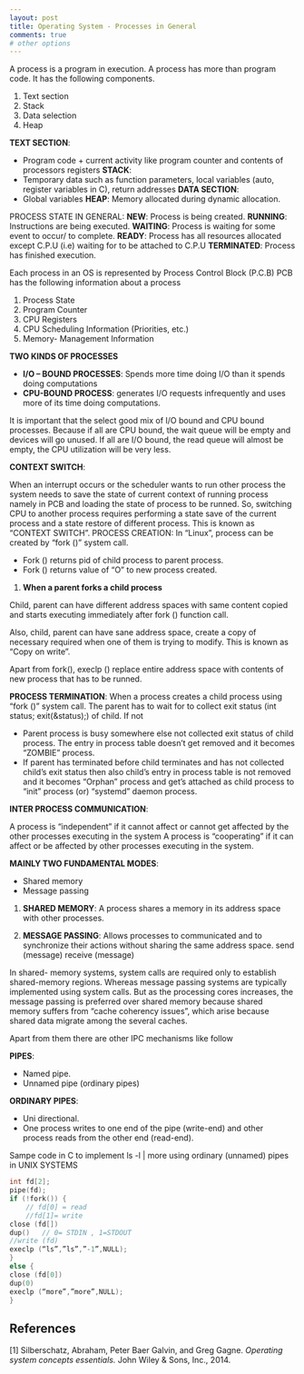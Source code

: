 ```yaml
---
layout: post
title: Operating System - Processes in General
comments: true
# other options
---
```


A process is a program in execution.
A process has more than program code.
It has the following components.
1.	Text section
2.	Stack
3.	Data selection
4.	Heap


__TEXT SECTION__:
* Program code + current activity like program counter and contents of processors registers
__STACK__:
*	Temporary data such as function parameters, local variables (auto, register variables in C), return addresses 
__DATA SECTION__:
*	Global variables
__HEAP__:
	Memory allocated during dynamic allocation.


PROCESS STATE IN GENERAL:
__NEW__:   Process is being created.
__RUNNING__: Instructions are being executed.
__WAITING__:  Process is waiting for some event to occur/ to complete.
__READY__:  Process has all resources allocated except C.P.U (i.e) waiting for to be attached to C.P.U
__TERMINATED__:  Process has finished execution.


Each process in an OS is represented by 
Process Control Block (P.C.B)
PCB has the following information about a process
1.	Process State
2.	Program Counter
3.	CPU Registers
4.	CPU Scheduling Information (Priorities, etc.)
5.	Memory- Management Information

__TWO KINDS OF PROCESSES__
* __I/O – BOUND PROCESSES__: Spends more time doing I/O than it spends doing computations
* __CPU-BOUND PROCESS__: generates I/O requests infrequently and uses more of its time doing computations.
 
It is important that the select good mix of I/O bound and CPU bound processes. Because if all are CPU bound, the wait queue will be empty and devices will go unused. If all are I/O bound, the read queue will almost be empty, the CPU utilization will be very less.

__CONTEXT SWITCH__:

When an interrupt occurs or the scheduler wants to run other process the system needs to save the state of current context of running process namely in PCB and loading the state of process to be runned. So, switching CPU to another process requires performing a state save of the current process and a state restore of different process. This is known as “CONTEXT SWITCH”.
PROCESS CREATION:
In “Linux”, process can be created by “fork ()” system call.
* Fork () returns pid of child process to parent process.
* Fork () returns value of “O” to new process created.

1) __When a parent forks a child process__

Child, parent can have different address spaces with same content copied and starts executing immediately after fork () function call. 

Also, child, parent can have sane address space, create a copy of necessary required when one of them is trying to modify. This is known as “Copy on write”.

Apart from fork(), execlp () replace entire address space with contents of new process that has to be runned.

__PROCESS TERMINATION__:
When a process creates a child process using “fork ()” system call. The parent has to wait for to collect exit status (int status; exit(&status);) of child. If not
* Parent process is busy somewhere else not collected exit status of child process. The entry in process table doesn’t get removed and it becomes “ZOMBIE” process.
* If parent has terminated before child terminates and has not collected child’s exit status then also child’s entry in process table is not removed and it becomes “Orphan” process and get’s attached as child process to “init” process (or) “systemd” daemon process.

__INTER PROCESS COMMUNICATION__:

A process is “independent” if it cannot affect or cannot get affected by the other processes executing in the system
A process is “cooperating” if it can affect or be affected by other processes executing in the system.

__MAINLY TWO FUNDAMENTAL MODES__:
* Shared memory
* Message passing

1) __SHARED MEMORY__:
	A process shares a memory in its address space with other processes.

2) __MESSAGE PASSING__:
	Allows processes to communicated and to synchronize their actions without sharing the same address space.
	send (message)
	receive (message)

In shared- memory systems, system calls are required only to establish shared-memory regions. Whereas message passing systems are typically implemented using system calls.
But as the processing cores increases, the message passing is preferred over shared memory because shared memory suffers from “cache coherency issues”, which arise because shared data migrate among the several caches.

Apart from them there are other IPC mechanisms like follow

__PIPES__: 
* Named pipe.
* Unnamed pipe (ordinary pipes)

__ORDINARY PIPES__:
* Uni directional.
* One process writes to one end of the pipe (write-end) and other process reads from the other end (read-end).

Sampe code in C to implement ls -l | more using ordinary (unnamed) pipes in UNIX SYSTEMS

```C
int fd[2];
pipe(fd);
if (!fork()) {  
	// fd[0] = read
	//fd[1]= write
close (fd[])
dup()   // 0= STDIN , 1=STDOUT
//write (fd)
execlp (“ls”,”ls”,”-1”,NULL);
}
else {
close (fd[0])
dup(0)
execlp (“more”,”more”,NULL);
}
```


## References

[1] Silberschatz, Abraham, Peter Baer Galvin, and Greg Gagne. *Operating system concepts essentials.* John Wiley & Sons, Inc., 2014. <br>

<!-- ![_config.yml]({{ site.baseurl }}/images/config.png) -->

<!-- The easiest way to make your first post is to edit this one. Go into /_posts/ and update the Hello World markdown file. For more instructions head over to the [Jekyll Now repository](https://github.com/barryclark/jekyll-now) on GitHub. -->
